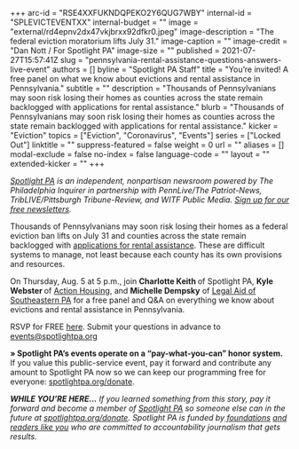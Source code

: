+++
arc-id = "RSE4XXFUKNDQPEKO2Y6QUG7WBY"
internal-id = "SPLEVICTEVENTXX"
internal-budget = ""
image = "external/rd4epnv2dx47vkjbrxx92dfkr0.jpeg"
image-description = "The federal eviction moratorium lifts July 31."
image-caption = ""
image-credit = "Dan Nott / For Spotlight PA"
image-size = ""
published = 2021-07-27T15:57:41Z
slug = "pennsylvania-rental-assistance-questions-answers-live-event"
authors = []
byline = "Spotlight PA Staff"
title = "You’re invited! A free panel on what we know about evictions and rental assistance in Pennsylvania."
subtitle = ""
description = "Thousands of Pennsylvanians may soon risk losing their homes as counties across the state remain backlogged with applications for rental assistance."
blurb = "Thousands of Pennsylvanians may soon risk losing their homes as counties across the state remain backlogged with applications for rental assistance."
kicker = "Eviction"
topics = ["Eviction", "Coronavirus", "Events"]
series = ["Locked Out"]
linktitle = ""
suppress-featured = false
weight = 0
url = ""
aliases = []
modal-exclude = false
no-index = false
language-code = ""
layout = ""
extended-kicker = ""
+++

<a href="https://www.spotlightpa.org/"><i>Spotlight PA</i></a><i> is an independent, nonpartisan newsroom powered by The Philadelphia Inquirer in partnership with PennLive/The Patriot-News, TribLIVE/Pittsburgh Tribune-Review, and WITF Public Media. </i><a href="https://www.spotlightpa.org/newsletters"><i>Sign up for our free newsletters</i></a><i>.</i>

Thousands of Pennsylvanians may soon risk losing their homes as a federal eviction ban lifts on July 31 and counties across the state remain backlogged with <a href="https://www.dhs.pa.gov/ERAP/Pages/ERAP.aspx" target="_blank">applications for rental assistance</a>. These are difficult systems to manage, not least because each county has its own provisions and resources.

On Thursday, Aug. 5 at 5 p.m., join <b>Charlotte Keith </b>of Spotlight PA, <b>Kyle Webster </b>of <a href="https://actionhousing.org/" target="_blank">Action Housing</a>, and <b>Michelle Dempsky</b> of <a href="https://www.lasp.org/" target="_blank">Legal Aid of Southeastern PA</a> for a free panel and Q&amp;A on everything we know about evictions and rental assistance in Pennsylvania.

RSVP for FREE <a href="https://inquirer.zoom.us/webinar/register/WN_UIAwAxFySyKL9KdorLW1tQ">here</a>. Submit your questions in advance to <a href="mailto:events@spotlightpa.org">events@spotlightpa.org</a>

<b>» Spotlight PA’s events operate on a “pay-what-you-can” honor system.</b> If you value this public-service event, pay it forward and contribute any amount to Spotlight PA now so we can keep our programming free for everyone: <a href="http://spotlightpa.org/donate">spotlightpa.org/donate</a>.

<script src="https://www.spotlightpa.org/embed.js" async></script><div data-spl-embed-version="1" data-spl-src="https://www.spotlightpa.org/embeds/newsletter/"></div>

<i><b>WHILE YOU’RE HERE...</b></i><i> If you learned something from this story, pay it forward and become a member of </i><a href="https://www.spotlightpa.org/"><i>Spotlight PA</i></a><i> so someone else can in the future at </i><a href="http://spotlightpa.org/donate"><i>spotlightpa.org/donate</i></a><i>. Spotlight PA is funded by</i><a href="https://www.spotlightpa.org/support"><i> foundations</i></a><i> </i><a href="https://www.spotlightpa.org/support"><i>and readers like you</i></a><i> who are committed to accountability journalism that gets results.</i>
